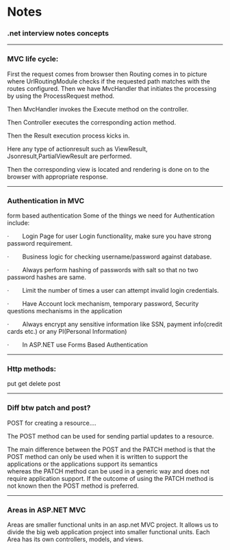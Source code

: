 # Notes
<h3>.net interview notes concepts </h3>
<hr />
<h3>MVC life cycle:</h3>
First the request comes from browser then Routing comes in to picture where UrlRoutingModule checks if the requested path matches with the routes configured.
Then we have MvcHandler that initiates the processing by using the ProcessRequest method.

Then MvcHandler invokes the Execute method on the controller. 

Then Controller executes the corresponding action method. 

Then the Result execution process kicks in. 

Here any type of actionresult such as ViewResult, Jsonresult,PartialViewResult are performed.

Then the corresponding view is located and rendering is done on to the browser with appropriate response.
<hr />
<h3>Authentication in MVC</h3>
form based authentication
Some of the things we need for Authentication include:

·        Login Page for user Login functionality, make sure you have strong password requirement.

·        Business logic for checking username/password against database.

·        Always perform hashing of passwords with salt so that no two password hashes are same.

·        Limit the number of times a user can attempt invalid login credentials.

·        Have Account lock mechanism, temporary password, Security questions mechanisms in the application

·        Always encrypt any sensitive information like SSN, payment info(credit cards etc.) or any PI(Personal Information)

·        In ASP.NET use Forms Based Authentication
<hr />
<h3>Http methods: </h3>
put get delete post
<hr />
<h3>Diff btw patch and post?</h3>
POST for creating a resource….

The POST method can be used for sending partial updates to a resource. 

The main difference between the POST and the PATCH method is that the POST method can only be used when it is written to support the applications or the applications support its semantics 
<br />
whereas the PATCH method can be used in a generic way and does not require application support. If the outcome of using the PATCH method is not known then the POST method is preferred.
<hr />
<h3>Areas in ASP.NET MVC</h3>
Areas are smaller functional units in an asp.net MVC project. It allows us to divide the big web application project into smaller functional units. Each Area has its own controllers, models, and views.

 
